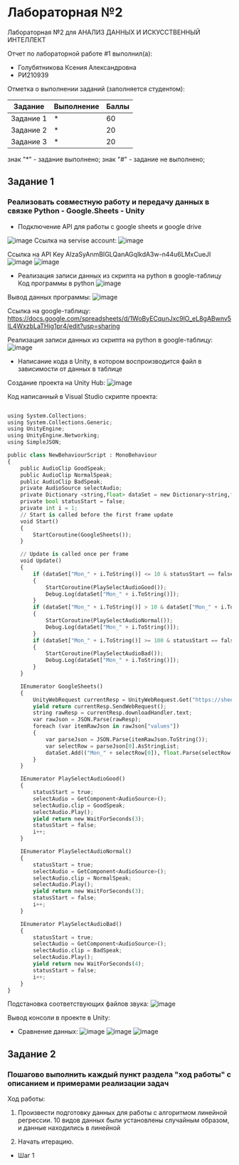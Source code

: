 # Лабораторная №2
Лабораторная №2 для АНАЛИЗ ДАННЫХ И ИСКУССТВЕННЫЙ ИНТЕЛЛЕКТ

Отчет по лабораторной работе #1 выполнил(а):
- Голубятникова Ксения Александровна
- РИ210939

Отметка о выполнении заданий (заполняется студентом):

| Задание | Выполнение | Баллы |
| ------ | ------ | ------ |
| Задание 1 | * | 60 |
| Задание 2 | * | 20 |
| Задание 3 | * | 20 |

знак "*" - задание выполнено; знак "#" - задание не выполнено;

## Задание 1
### Реализовать совместную работу и передачу данных в связке Python - Google.Sheets - Unity
- Подключение API для работы с google sheets и google drive

![image](https://user-images.githubusercontent.com/114469025/194910050-1067c8e3-9894-4447-8749-592f24692407.png)
Ссылка на servise account: 
![image](https://user-images.githubusercontent.com/114469025/194910849-bb07c716-d05e-489d-ba73-3d329e7369fa.png)

Ссылка на API Key AIzaSyAnmBIGLQanAGqlkdA3w-n44u6LMxCueJI
![image](https://user-images.githubusercontent.com/114469025/194910807-a26208af-0c9d-48d9-b732-018df02fc061.png)
![image](https://user-images.githubusercontent.com/114469025/194910231-65d162cf-03f8-4c06-9a4d-509fd93fb9cf.png)

- Реализация записи данных из скрипта на python в google-таблицу
Код программы в python
![image](https://user-images.githubusercontent.com/114469025/194911494-e89a95b1-e641-4660-9be0-b632efc63cf4.png)

Вывод данных программы:
![image](https://user-images.githubusercontent.com/114469025/194911614-4c809532-af9f-43c1-bd3a-0189f13c3797.png)

Ссылка на google-таблицу: https://docs.google.com/spreadsheets/d/1WoByECqunJxc9lO_eL8gABwnv5IL4WxzbLaTHig1pr4/edit?usp=sharing

Реализация записи данных из скрипта на python в google-таблицу:
![image](https://user-images.githubusercontent.com/114469025/194911874-dfe5b089-b429-4cdd-9647-9f2b376d0b56.png)

- Написание кода в Unity, в котором воспроизводится файл в зависимости от данных в таблице

Создание проекта на Unity Hub:
![image](https://user-images.githubusercontent.com/114469025/194912698-26d96b12-dd5e-4449-b431-e91acef8e7f6.png)

Код написанный в Visual Studio скрипте проекта:
```py

using System.Collections;
using System.Collections.Generic;
using UnityEngine;
using UnityEngine.Networking;
using SimpleJSON;

public class NewBehaviourScript : MonoBehaviour
{
    public AudioClip GoodSpeak;
    public AudioClip NormalSpeak;
    public AudioClip BadSpeak;
    private AudioSource selectAudio;
    private Dictionary <string,float> dataSet = new Dictionary<string,float>();
    private bool statusStart = false;
    private int i = 1;
    // Start is called before the first frame update
    void Start()
    {
        StartCoroutine(GoogleSheets());
    }

    // Update is called once per frame
    void Update()
    {
        if (dataSet["Mon_" + i.ToString()] <= 10 & statusStart == false & i != dataSet.Count)
        {
            StartCoroutine(PlaySelectAudioGood());
            Debug.Log(dataSet["Mon_" + i.ToString()]);
        }
        if (dataSet["Mon_" + i.ToString()] > 10 & dataSet["Mon_" + i.ToString()] < 100 & statusStart == false & i != dataSet.Count)
        {
            StartCoroutine(PlaySelectAudioNormal());
            Debug.Log(dataSet["Mon_" + i.ToString()]);
        }
        if (dataSet["Mon_" + i.ToString()] >= 100 & statusStart == false & i != dataSet.Count)
        {
            StartCoroutine(PlaySelectAudioBad());
            Debug.Log(dataSet["Mon_" + i.ToString()]);
        }
    }

    IEnumerator GoogleSheets()
    {
        UnityWebRequest currentResp = UnityWebRequest.Get("https://sheets.googleapis.com/v4/spreadsheets/1WoByECqunJxc9lO_eL8gABwnv5IL4WxzbLaTHig1pr4/values/Лист1?key=AIzaSyAnmBIGLQanAGqlkdA3w-n44u6LMxCueJI");
        yield return currentResp.SendWebRequest();
        string rawResp = currentResp.downloadHandler.text;
        var rawJson = JSON.Parse(rawResp);
        foreach (var itemRawJson in rawJson["values"])
        {
            var parseJson = JSON.Parse(itemRawJson.ToString());
            var selectRow = parseJson[0].AsStringList;
            dataSet.Add(("Mon_" + selectRow[0]), float.Parse(selectRow[2]));
        }
    }

    IEnumerator PlaySelectAudioGood()
    {
        statusStart = true;
        selectAudio = GetComponent<AudioSource>();
        selectAudio.clip = GoodSpeak;
        selectAudio.Play();
        yield return new WaitForSeconds(3);
        statusStart = false;
        i++;
    }

    IEnumerator PlaySelectAudioNormal()
    {
        statusStart = true;
        selectAudio = GetComponent<AudioSource>();
        selectAudio.clip = NormalSpeak;
        selectAudio.Play();
        yield return new WaitForSeconds(3);
        statusStart = false;
        i++;
    }

    IEnumerator PlaySelectAudioBad()
    {
        statusStart = true;
        selectAudio = GetComponent<AudioSource>();
        selectAudio.clip = BadSpeak;
        selectAudio.Play();
        yield return new WaitForSeconds(4);
        statusStart = false;
        i++;
    }
}

```
Подстановка соответствующих файлов звука:
![image](https://user-images.githubusercontent.com/114469025/194913102-982660cb-a487-4b3c-a1a8-0dbdcb9ee3f3.png)

Вывод консоли в проекте в Unity:


- Сравнение данных:
![image](https://user-images.githubusercontent.com/114469025/194913336-7bb4038f-fe04-4d94-98a9-5900a0346750.png)
![image](https://user-images.githubusercontent.com/114469025/194913364-0253cae0-c1a0-4d0c-8713-8bd882657544.png)
![image](https://user-images.githubusercontent.com/114469025/194913467-ced0b045-1b88-4f98-bd1a-4d19ac919120.png)


## Задание 2
### Пошагово выполнить каждый пункт раздела "ход работы" с описанием и примерами реализации задач
Ход работы:
1. Произвести подготовку данных для работы с алгоритмом линейной регрессии. 10 видов данных были установлены случайным образом, и данные находились в линейной 

3. Начать итерацию.

- Шаг 1

